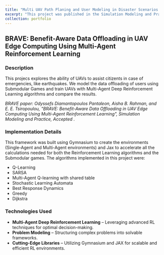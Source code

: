 ```yaml
---
title: "Multi UAV Path Planing and User Modeling in Disaster Scenarios using Deep RL and Game Theory"
excerpt: "This project was published in the Simulation Modeling and Practice journal. A disaster scenario was designed where UAVs have to optimize their path planning in order to collect as much data as they can to serve the citizents of the city [(github repository)](https://github.com/gody10/SIMPAT_BRAVE_2025): **Multi-Agent Deep Reinforcement Learning, Game Theory** <br/><img src='/images/SIMPAT_framework.jpg' width='700'>"
collection: portfolio
---
```


## BRAVE: Benefit-Aware Data Offloading in UAV Edge Computing Using Multi-Agent Reinforcement Learning

### Description

This projecs explores the ability of UAVs to assist citizents in case of emergencies, like earthquakes. We model the data offloading of users using Submodular Games and train UAVs with Multi-Agent Deep Reinforcement Learning algorithms and compare the results.

_BRAVE paper: Odyssefs Diamantopoulos Pantaleon, Aisha B. Rahman, and E. E. Tsiropoulou, "BRAVE: Benefit-Aware Data Offloading in UAV Edge Computing Using Multi-Agent Reinforcement Learning", Simulation Modeling and Practice, Accepted ._

### Implementation Details

This framework was built using Gymnasium to create the environments (Single-Agent and Multi-Agent environments) and Jax to accelerate all the calculations needed for both the Reinforcement Learning algorithms and the Submodular games. The algorithms implemented in this project were:
- Q-Learning
- SARSA
- Multi-Agent Q-learning with shared table
- Stochastic Learning Automata
- Best Response Dynamics
- Greedy
- Dijkstra

### Technologies Used

- **Multi-Agent Deep Reinforcement Learning** – Leveraging advanced RL techniques for optimal decision-making.
- **Problem Modeling** – Structuring complex problems into solvable frameworks.
- **Cutting-Edge Libraries** – Utilizing Gymnasium and JAX for scalable and efficient RL environments.